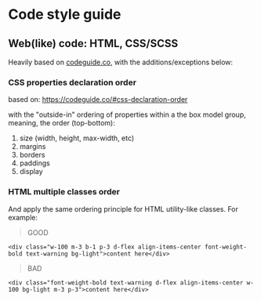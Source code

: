 # Code style guide 

## Web(like) code: HTML, CSS/SCSS

Heavily based on [codeguide.co](https://codeguide.co), with the additions/exceptions below:


### CSS properties declaration order

based on: https://codeguide.co/#css-declaration-order

with the "outside-in" ordering of properties within a the box model group, meaning, the order (top-bottom):  
1. size (width, height, max-width, etc)
2. margins
3. borders
4. paddings
5. display

### HTML multiple classes order
And apply the same ordering principle for HTML utility-like classes. For example:
> GOOD
```
<div class="w-100 m-3 b-1 p-3 d-flex align-items-center font-weight-bold text-warning bg-light">content here</div>
```

> BAD
```
<div class="font-weight-bold text-warning d-flex align-items-center w-100 bg-light m-3 p-3">content here</div>
```

